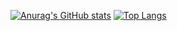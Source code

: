 [![Anurag's GitHub stats](https://github-readme-stats.vercel.app/api?username=toradziro&show_icons=true&theme=radical&include_all_commits=true&count_private=true)](https://github.com/anuraghazra/github-readme-stats)
[![Top Langs](https://github-readme-stats.vercel.app/api/top-langs/?username=toradziro&layout=compact)](https://github.com/anuraghazra/github-readme-stats)
